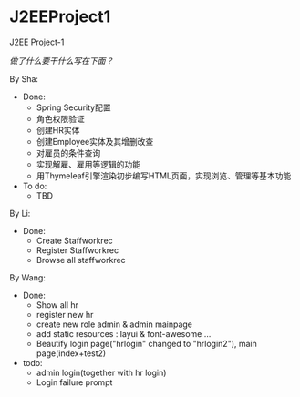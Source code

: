 # J2EEProject1
J2EE Project-1

*做了什么要干什么写在下面？*

By Sha:
- Done:
  * Spring Security配置
  * 角色权限验证
  * 创建HR实体
  * 创建Employee实体及其增删改查
  * 对雇员的条件查询
  * 实现解雇、雇用等逻辑的功能
  * 用Thymeleaf引擎渲染初步编写HTML页面，实现浏览、管理等基本功能
- To do:
  * TBD
  
By Li:
- Done:
  * Create Staffworkrec
  * Register Staffworkrec
  * Browse all staffworkrec

By Wang:
- Done:
  * Show all hr
  * register new hr
  * create new role admin & admin mainpage
  * add static resources : layui & font-awesome …
  * Beautify login page("hrlogin" changed to "hrlogin2"), main page(index+test2)
- todo:
  * admin login(together with hr login)
  * Login failure prompt
